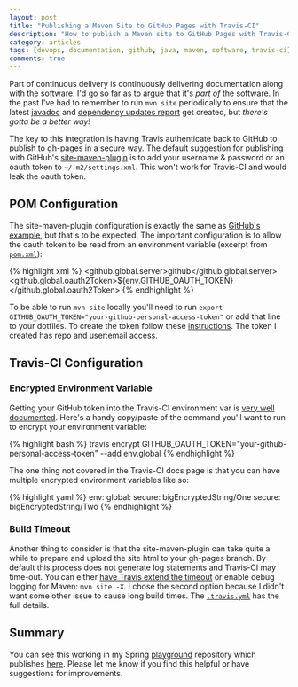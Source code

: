 ```yaml
---
layout: post
title: "Publishing a Maven Site to GitHub Pages with Travis-CI"
description: "How to publish a Maven site to GitHub Pages with Travis-CI"
category: articles
tags: [devops, documentation, github, java, maven, software, travis-ci]
comments: true
---
```


Part of continuous delivery is continuously delivering documentation along with the software. I'd go so far as to argue that it's _part of_ the software. In the past I've had to remember to run `mvn site` periodically to ensure that the latest [javadoc](http://blog.lanyonm.org/playground/apidocs/index.html) and [dependency updates report](http://blog.lanyonm.org/playground/dependency-updates-report.html) get created, but _there's gotta be a better way!_

The key to this integration is having Travis authenticate back to GitHub to publish to gh-pages in a secure way. The default suggestion for publishing with GitHub's [site-maven-plugin](https://github.com/github/maven-plugins) is to add your username & password or an oauth token to `~/.m2/settings.xml`. This won't work for Travis-CI and would leak the oauth token.

## POM Configuration
The site-maven-plugin configuration is exactly the same as [GitHub's example](https://github.com/github/maven-plugins#example), but that's to be expected. The important configuration is to allow the oauth token to be read from an environment variable (excerpt from [`pom.xml`](https://github.com/lanyonm/playground/blob/85543d301e0955e3f6031053fe720888df58c53c/pom.xml)):

{% highlight xml %}
<project>
    <properties>
        <github.global.server>github</github.global.server>
        <github.global.oauth2Token>${env.GITHUB_OAUTH_TOKEN}</github.global.oauth2Token>
    </properties>
</project>
{% endhighlight %}

To be able to run `mvn site` locally you'll need to run `export GITHUB_OAUTH_TOKEN="your-github-personal-access-token"` or add that line to your dotfiles. To create the token follow these [instructions](https://help.github.com/articles/creating-an-access-token-for-command-line-use/). The token I created has repo and user:email access.

## Travis-CI Configuration

### Encrypted Environment Variable
Getting your GitHub token into the Travis-CI environment var is [very well documented](https://docs.travis-ci.com/user/environment-variables/#Encrypted-Variables). Here's a handy copy/paste of the command you'll want to run to encrypt your environment variable:

{% highlight bash %}
travis encrypt GITHUB_OAUTH_TOKEN="your-github-personal-access-token" --add env.global
{% endhighlight %}

The one thing not covered in the Travis-CI docs page is that you can have multiple encrypted environment variables like so:

{% highlight yaml %}
env:
  global:
    secure: bigEncryptedString/One
    secure: bigEncryptedString/Two
{% endhighlight %}

### Build Timeout
Another thing to consider is that the site-maven-plugin can take quite a while to prepare and upload the site html to your gh-pages branch. By default this process does not generate log statements and Travis-CI may time-out. You can either [have Travis extend the timeout](https://docs.travis-ci.com/user/build-timeouts#Build-times-out-because-no-output-was-received) or enable debug logging for Maven: `mvn site -X`. I chose the second option because I didn't want some other issue to cause long build times. The [`.travis.yml`](https://github.com/lanyonm/playground/blob/85543d301e0955e3f6031053fe720888df58c53c/.travis.yml) has the full details.

## Summary
You can see this working in my Spring [playground](https://github.com/lanyonm/playground) repository which publishes [here](http://blog.lanyonm.org/playground/). Please let me know if you find this helpful or have suggestions for improvements.
